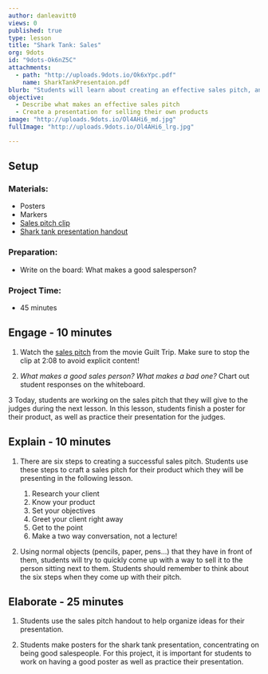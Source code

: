 ```yaml
---
author: danleavitt0
views: 0
published: true
type: lesson
title: "Shark Tank: Sales"
org: 9dots
id: "9dots-Ok6nZ5C"
attachments: 
  - path: "http://uploads.9dots.io/Ok6xYpc.pdf"
    name: SharkTankPresentaion.pdf
blurb: "Students will learn about creating an effective sales pitch, and create a poster and presentation to sell their own products."
objective: 
  - Describe what makes an effective sales pitch
  - Create a presentation for selling their own products
image: "http://uploads.9dots.io/Ol4AHi6_md.jpg"
fullImage: "http://uploads.9dots.io/Ol4AHi6_lrg.jpg"

---
```


## Setup

### Materials:

- Posters
- Markers
- [Sales pitch clip](https://www.youtube.com/watch?v=h5xJrw_h5Nk)
- [Shark tank presentation handout](http://uploads.9dots.io/Ok6xYpc.pdf)

### Preparation:

- Write on the board:  What makes a good salesperson?

### Project Time:

- 45 minutes

## Engage - 10 minutes

1. Watch the [sales pitch](https://www.youtube.com/watch?v=h5xJrw_h5Nk) from the movie Guilt Trip. Make sure to stop the clip at 2:08 to avoid explicit content!

2. _What makes a good sales person? What makes a bad one?_
Chart out student responses on the whiteboard.

3 Today, students are working on the sales pitch that they will give to the judges during the next lesson. In this lesson, students finish a poster for their product, as well as practice their presentation for the judges.

## Explain - 10 minutes

1. There are six steps to creating a successful sales pitch. Students use these steps to craft a sales pitch for their product which they will be presenting in the following lesson.
	1. Research your client
    2. Know your product
    3. Set your objectives
    4. Greet your client right away
    5. Get to the point
    6. Make a two way conversation, not a lecture!

2. Using normal objects (pencils, paper, pens...) that they have in front of them, students will try to quickly come up with a way to sell it to the person sitting next to them. Students should remember to think about the six steps when they come up with their pitch.

## Elaborate - 25 minutes

1. Students use the sales pitch handout to help organize ideas for their presentation. 

2. Students make posters for the shark tank presentation, concentrating on being good salespeople. For this project, it is important for students to work on having a good poster as well as practice their presentation.
